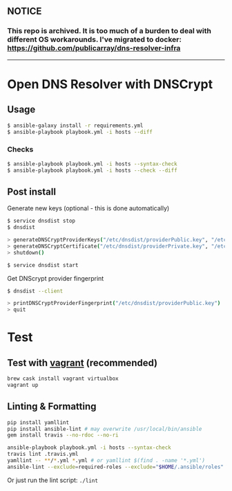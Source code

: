 ## NOTICE

### This repo is archived. It is too much of a burden to deal with different OS workarounds. I've migrated to docker: https://github.com/publicarray/dns-resolver-infra

---

# Open DNS Resolver with DNSCrypt

## Usage

```sh
$ ansible-galaxy install -r requirements.yml
$ ansible-playbook playbook.yml -i hosts --diff
```

### Checks
```sh
$ ansible-playbook playbook.yml -i hosts --syntax-check
$ ansible-playbook playbook.yml -i hosts --check --diff
```

## Post install

Generate new keys (optional - this is done automatically)

```sh
$ service dnsdist stop
$ dnsdist

> generateDNSCryptProviderKeys("/etc/dnsdist/providerPublic.key", "/etc/dnsdist/providerPrivate.key")
> generateDNSCryptCertificate("/etc/dnsdist/providerPrivate.key", "/etc/dnsdist/resolver.cert.0", "/etc/dnsdist/resolver.key.0", 0, os.time(), os.time()+(365*86400))
> shutdown()

$ service dnsdist start
```

Get DNScrypt provider fingerprint

```sh
$ dnsdist --client

> printDNSCryptProviderFingerprint("/etc/dnsdist/providerPublic.key")
> quit
```

# Test

## Test with [vagrant](https://www.vagrantup.com/) (recommended)

```bash
brew cask install vagrant virtualbox
vagrant up
```

## Linting & Formatting

```bash
pip install yamllint 
pip install ansible-lint # may overwrite /usr/local/bin/ansible
gem install travis --no-rdoc --no-ri

ansible-playbook playbook.yml -i hosts --syntax-check
travis lint .travis.yml
yamllint -- **/*.yml *.yml # or yamllint $(find . -name '*.yml')
ansible-lint --exclude=required-roles --exclude="$HOME/.ansible/roles" playbook.yml
```

Or just run the lint script: `./lint`
